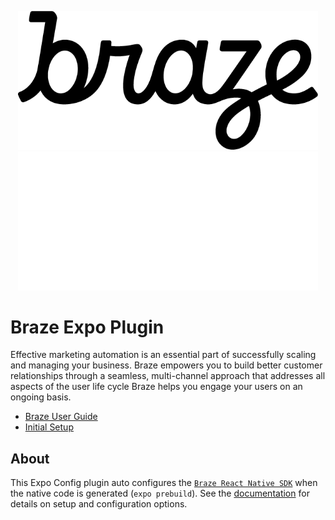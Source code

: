 <p align="center">
  <img width="480" src=".github/assets/logo-light.png#gh-light-mode-only" />
  <img width="480" src=".github/assets/logo-dark.png#gh-dark-mode-only" />
</p>

# Braze Expo Plugin

Effective marketing automation is an essential part of successfully scaling and managing your business. Braze empowers you to build better customer relationships through a seamless, multi-channel approach that addresses all aspects of the user life cycle Braze helps you engage your users on an ongoing basis.

- [Braze User Guide](https://www.braze.com/docs/user_guide/introduction)
- [Initial Setup](https://www.braze.com/docs/developer_guide/platform_integration_guides/react_native/react_sdk_setup/)

## About

This Expo Config plugin auto configures the [`Braze React Native SDK`](https://www.npmjs.com/package/react-native-appboy-sdk) when the native code is generated (`expo prebuild`). See the [documentation](https://www.braze.com/docs/developer_guide/platform_integration_guides/react_native/react_sdk_setup/) for details on setup and configuration options.
